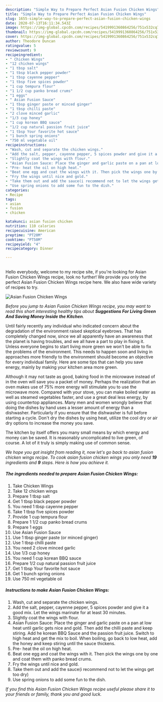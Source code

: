 ```yaml
---
description: "Simple Way to Prepare Perfect Asian Fusion Chicken Wings"
title: "Simple Way to Prepare Perfect Asian Fusion Chicken Wings"
slug: 1655-simple-way-to-prepare-perfect-asian-fusion-chicken-wings
date: 2020-07-13T16:11:34.543Z
image: https://img-global.cpcdn.com/recipes/5419991360864256/751x532cq70/asian-fusion-chicken-wings-recipe-main-photo.jpg
thumbnail: https://img-global.cpcdn.com/recipes/5419991360864256/751x532cq70/asian-fusion-chicken-wings-recipe-main-photo.jpg
cover: https://img-global.cpcdn.com/recipes/5419991360864256/751x532cq70/asian-fusion-chicken-wings-recipe-main-photo.jpg
author: Theodore Duncan
ratingvalue: 5
reviewcount: 9
recipeingredient:
- " Chicken Wings"
- "12 chicken wings"
- "1 tbsp salt"
- "1 tbsp black pepper powder"
- "1 tbsp cayenne pepper"
- "1 tbsp five spices powder"
- "1 cup tempura flour"
- "1 1/2 cup panko bread crums"
- "1 eggs"
- " Asian Fusion Sauce"
- "1 tbsp ginger paste or minced ginger"
- "1 tbsp chilli paste"
- "2 clove minced garlic"
- "1/3 cup honey"
- "1 cup korean BBQ sauce"
- "1/2 cup natural passion fruit juice"
- "1 tbsp Your favorite hot sauce"
- "1 bunch spring onions"
- "750 ml vegetable oil"
recipeinstructions:
- "Wash, cut and separate the chicken wings."
- "Add the salt, pepper, cayenne pepper, 5 spices powder and give it a good mix. Let the wings marinate for at least 30 minutes."
- "Slightly coat the wings with flour."
- "Asian Fusion Sauce: Place the ginger and garlic paste on a pan at low heat until garlic gets nice and gold. Then add the chilli paste and keep stiring. Add he korean BBQ Sauce and the passion fruit juice. Switch to high heat and get the mix to boil. When boiling, go back to low heat, add the honey and keep stiring until the sauce thickens."
- "Pre- heat the oil on high heat."
- "Beat one egg and coat the wings with it. Then pick the wings one by one and coat them with panko bread crums."
- "Fry the wings until nice and gold."
- "Take them out and add the sauce(i recommend not to let the wings get too dry)"
- "Use spring onions to add some fun to the dish."
categories:
- Recipe
tags:
- asian
- fusion
- chicken

katakunci: asian fusion chicken 
nutrition: 110 calories
recipecuisine: American
preptime: "PT20M"
cooktime: "PT50M"
recipeyield: "4"
recipecategory: Dinner

---
```

<br>
Hello everybody, welcome to my recipe site, if you're looking for Asian Fusion Chicken Wings recipe, look no further! We provide you only the perfect Asian Fusion Chicken Wings recipe here. We also have wide variety of recipes to try.
<br>


![Asian Fusion Chicken Wings](https://img-global.cpcdn.com/recipes/5419991360864256/751x532cq70/asian-fusion-chicken-wings-recipe-main-photo.jpg)

<i>Before you jump to Asian Fusion Chicken Wings recipe, you may want to read this short interesting healthy tips about 
<strong>Suggestions For Living Green And Saving Money Inside the Kitchen</strong>.</i>
</br>

Until fairly recently any individual who indicated concern about the degradation of the environment raised skeptical eyebrows. That has completely changed now, since we all apparently have an awareness that the planet is having troubles, and we all have a part to play in fixing it. Unless everyone begins to start living more green we won't be able to fix the problems of the environment. This needs to happen soon and living in approaches more friendly to the environment should become an objective for every individual family. Here are some tips that can help you save energy, mainly by making your kitchen area more green.

Although it may not taste as good, baking food in the microwave instead of in the oven will save you a packet of money. Perhaps the realization that an oven makes use of 75% more energy will stimulate you to use the microwave more. Compared with your stove, you can make boiled water as well as steamed vegetables faster, and use a great deal less energy, by using countertop appliances. Many men and women wrongly believe that doing the dishes by hand uses a lesser amount of energy than a dishwasher. Particularly if you ensure that the dishwasher is full before starting a cycle. Don't dry the dishes by using heat, utilize the cool dry or air dry options to increase the money you save.

The kitchen by itself offers you many small means by which energy and money can be saved. It is reasonably uncomplicated to live green, of course. A lot of it truly is simply making use of common sense.


<i>We hope you got insight from reading it, now let's go back to asian fusion chicken wings recipe. To cook asian fusion chicken wings you only need <strong>19</strong> ingredients and <strong>9</strong> steps. Here is how you achieve it.
</i>

##### The ingredients needed to prepare Asian Fusion Chicken Wings:

1. Take  Chicken Wings
1. Take 12 chicken wings
1. Prepare 1 tbsp salt
1. Get 1 tbsp black pepper powder
1. You need 1 tbsp cayenne pepper
1. Take 1 tbsp five spices powder
1. Provide 1 cup tempura flour
1. Prepare 1 1/2 cup panko bread crums
1. Prepare 1 eggs
1. Use  Asian Fusion Sauce
1. Use 1 tbsp ginger paste (or minced ginger)
1. Use 1 tbsp chilli paste
1. You need 2 clove minced garlic
1. Use 1/3 cup honey
1. You need 1 cup korean BBQ sauce
1. Prepare 1/2 cup natural passion fruit juice
1. Get 1 tbsp Your favorite hot sauce
1. Get 1 bunch spring onions
1. Use 750 ml vegetable oil


##### Instructions to make Asian Fusion Chicken Wings:

1. Wash, cut and separate the chicken wings.
1. Add the salt, pepper, cayenne pepper, 5 spices powder and give it a good mix. Let the wings marinate for at least 30 minutes.
1. Slightly coat the wings with flour.
1. Asian Fusion Sauce: Place the ginger and garlic paste on a pan at low heat until garlic gets nice and gold. Then add the chilli paste and keep stiring. Add he korean BBQ Sauce and the passion fruit juice. Switch to high heat and get the mix to boil. When boiling, go back to low heat, add the honey and keep stiring until the sauce thickens.
1. Pre- heat the oil on high heat.
1. Beat one egg and coat the wings with it. Then pick the wings one by one and coat them with panko bread crums.
1. Fry the wings until nice and gold.
1. Take them out and add the sauce(i recommend not to let the wings get too dry)
1. Use spring onions to add some fun to the dish.


<i>If you find this Asian Fusion Chicken Wings recipe useful please share it to your friends or family, thank you and good luck.</i>

